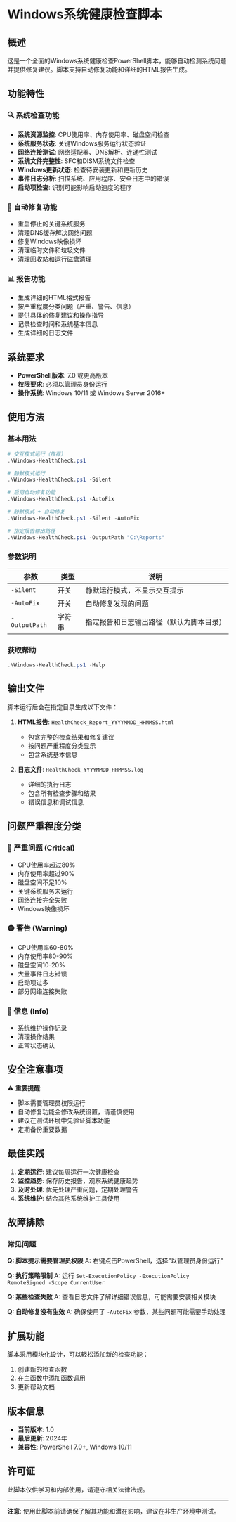 # Windows系统健康检查脚本

## 概述

这是一个全面的Windows系统健康检查PowerShell脚本，能够自动检测系统问题并提供修复建议。脚本支持自动修复功能和详细的HTML报告生成。

## 功能特性

### 🔍 系统检查功能
- **系统资源监控**: CPU使用率、内存使用率、磁盘空间检查
- **系统服务状态**: 关键Windows服务运行状态验证
- **网络连接测试**: 网络适配器、DNS解析、连通性测试
- **系统文件完整性**: SFC和DISM系统文件检查
- **Windows更新状态**: 检查待安装更新和更新历史
- **事件日志分析**: 扫描系统、应用程序、安全日志中的错误
- **启动项检查**: 识别可能影响启动速度的程序

### 🔧 自动修复功能
- 重启停止的关键系统服务
- 清理DNS缓存解决网络问题
- 修复Windows映像损坏
- 清理临时文件和垃圾文件
- 清理回收站和运行磁盘清理

### 📊 报告功能
- 生成详细的HTML格式报告
- 按严重程度分类问题（严重、警告、信息）
- 提供具体的修复建议和操作指导
- 记录检查时间和系统基本信息
- 生成详细的日志文件

## 系统要求

- **PowerShell版本**: 7.0 或更高版本
- **权限要求**: 必须以管理员身份运行
- **操作系统**: Windows 10/11 或 Windows Server 2016+

## 使用方法

### 基本用法

```powershell
# 交互模式运行（推荐）
.\Windows-HealthCheck.ps1

# 静默模式运行
.\Windows-HealthCheck.ps1 -Silent

# 启用自动修复功能
.\Windows-HealthCheck.ps1 -AutoFix

# 静默模式 + 自动修复
.\Windows-HealthCheck.ps1 -Silent -AutoFix

# 指定报告输出路径
.\Windows-HealthCheck.ps1 -OutputPath "C:\Reports"
```

### 参数说明

| 参数 | 类型 | 说明 |
|------|------|------|
| `-Silent` | 开关 | 静默运行模式，不显示交互提示 |
| `-AutoFix` | 开关 | 自动修复发现的问题 |
| `-OutputPath` | 字符串 | 指定报告和日志输出路径（默认为脚本目录） |

### 获取帮助

```powershell
.\Windows-HealthCheck.ps1 -Help
```

## 输出文件

脚本运行后会在指定目录生成以下文件：

1. **HTML报告**: `HealthCheck_Report_YYYYMMDD_HHMMSS.html`
   - 包含完整的检查结果和修复建议
   - 按问题严重程度分类显示
   - 包含系统基本信息

2. **日志文件**: `HealthCheck_YYYYMMDD_HHMMSS.log`
   - 详细的执行日志
   - 包含所有检查步骤和结果
   - 错误信息和调试信息

## 问题严重程度分类

### 🔴 严重问题 (Critical)
- CPU使用率超过80%
- 内存使用率超过90%
- 磁盘空间不足10%
- 关键系统服务未运行
- 网络连接完全失败
- Windows映像损坏

### 🟡 警告 (Warning)
- CPU使用率60-80%
- 内存使用率80-90%
- 磁盘空间10-20%
- 大量事件日志错误
- 启动项过多
- 部分网络连接失败

### 🔵 信息 (Info)
- 系统维护操作记录
- 清理操作结果
- 正常状态确认

## 安全注意事项

⚠️ **重要提醒**:
- 脚本需要管理员权限运行
- 自动修复功能会修改系统设置，请谨慎使用
- 建议在测试环境中先验证脚本功能
- 定期备份重要数据

## 最佳实践

1. **定期运行**: 建议每周运行一次健康检查
2. **监控趋势**: 保存历史报告，观察系统健康趋势
3. **及时处理**: 优先处理严重问题，定期处理警告
4. **系统维护**: 结合其他系统维护工具使用

## 故障排除

### 常见问题

**Q: 脚本提示需要管理员权限**
A: 右键点击PowerShell，选择"以管理员身份运行"

**Q: 执行策略限制**
A: 运行 `Set-ExecutionPolicy -ExecutionPolicy RemoteSigned -Scope CurrentUser`

**Q: 某些检查失败**
A: 查看日志文件了解详细错误信息，可能需要安装相关模块

**Q: 自动修复没有生效**
A: 确保使用了 `-AutoFix` 参数，某些问题可能需要手动处理

## 扩展功能

脚本采用模块化设计，可以轻松添加新的检查功能：

1. 创建新的检查函数
2. 在主函数中添加函数调用
3. 更新帮助文档

## 版本信息

- **当前版本**: 1.0
- **最后更新**: 2024年
- **兼容性**: PowerShell 7.0+, Windows 10/11

## 许可证

此脚本仅供学习和内部使用，请遵守相关法律法规。

---

**注意**: 使用此脚本前请确保了解其功能和潜在影响，建议在非生产环境中测试。
